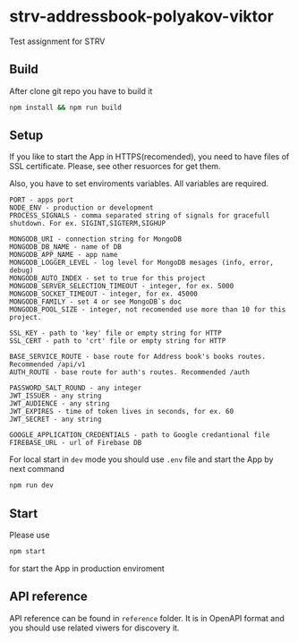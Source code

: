 # strv-addressbook-polyakov-viktor
Test assignment for STRV
## Build
After clone git repo you have to build it

``` bash
npm install && npm run build
```
## Setup
If you like to start the App in HTTPS(recomended), you need to have files of SSL certificate. Please, see other resuorces for get them.

Also, you have to set enviroments variables. All variables are required.

```
PORT - apps port
NODE_ENV - production or development
PROCESS_SIGNALS - comma separated string of signals for gracefull shutdown. For ex. SIGINT,SIGTERM,SIGHUP

MONGODB_URI - connection string for MongoDB
MONGODB_DB_NAME - name of DB
MONGODB_APP_NAME - app name
MONGODB_LOGGER_LEVEL - log level for MongoDB mesages (info, error, debug)
MONGODB_AUTO_INDEX - set to true for this project
MONGODB_SERVER_SELECTION_TIMEOUT - integer, for ex. 5000
MONGODB_SOCKET_TIMEOUT - integer, for ex. 45000
MONGODB_FAMILY - set 4 or see MongoDB`s doc
MONGODB_POOL_SIZE - integer, not recomended use more than 10 for this project.

SSL_KEY - path to 'key' file or empty string for HTTP
SSL_CERT - path to 'crt' file or empty string for HTTP

BASE_SERVICE_ROUTE - base route for Address book's books routes. Recommended /api/v1
AUTH_ROUTE - base route for auth's routes. Recommended /auth

PASSWORD_SALT_ROUND - any integer
JWT_ISSUER - any string
JWT_AUDIENCE - any string
JWT_EXPIRES - time of token lives in seconds, for ex. 60
JWT_SECRET - any string

GOOGLE_APPLICATION_CREDENTIALS - path to Google credantional file
FIREBASE_URL - url of Firebase DB
```

For local start in ```dev``` mode you should use ```.env``` file and start the App by next command
``` bash
npm run dev
```

## Start
Please use
``` bash
npm start
```
for start the App in production enviroment

## API reference
API reference can be found in ```reference``` folder. It is in OpenAPI format and you should use related viwers for discovery it.
